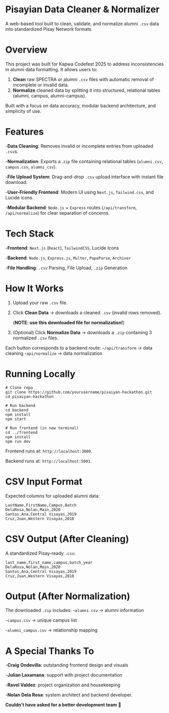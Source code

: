 # Pisayian Data Cleaner & Normalizer
A web-based tool built to clean, validate, and normalize alumni `.csv` data into standardized Pisay Network formats.

# Overview
This project was built for Kapwa Codefest 2025 to address inconsistencies in alumni data formatting. It allows users to:
1. **Clean** raw SPECTRA or alumni `.csv` files with automatic removal of incomplete or invalid data.
2. **Normalize** cleaned data by splitting it into structured, relational tables (alumni, campus, alumni-campus).
   
Built with a focus on data accuracy, modular backend architecture, and simplicity of use.

# Features
-**Data Cleaning**: Removes invalid or incomplete entries from uploaded `.csv`s.

-**Normalization**: Exports a .`zip` file containing relational tables (`alumni.csv`, `campus.csv`, `alumni_csv`).

-**File Upload System**: Drag-and-drop `.csv` upload interface with instant file download.

-**User-Friendly Frontend**: Modern UI using `Next.js`, `Tailwind.css`, and Lucide icons.

-**Modular Backend**: `Node.js` + `Express` routes (`/api/transform`, `/api/normalize`) for clear separation of concerns.

# Tech Stack
-**Frontend**: `Next.js` (`React`), `TailwindCSS`, Lucide Icons

-**Backend**: `Node.js`, `Express.js`, `Multer`, `PapaParse`, `Archiver`

-**File Handling**: `.csv` Parsing, File Upload, `.zip` Generation

# How It Works
1. Upload your raw `.csv` file.
2. Click **Clean Data** -> downloads a cleaned `.csv` (invalid rows removed).
   
   (**NOTE: use this downloaded file for normalization!**)
3. (Optional) Click **Normalize Data** -> downloads a `.zip` containing 3 normalized `.csv` files.

Each button corresponds to a backend route:
-`/api/transform` -> data cleaning
-`api/normalize` -> data normalization

# Running Locally
```
# Clone repo
git clone https://github.com/yourusername/pisaiyan-hackathon.git
cd pisaiyan-hackathon

# Run backend
cd backend
npm install
npm start

# Run frontend (in new terminal)
cd ../frontend
npm install
npm run dev
```
Frontend runs at: `http://localhost:3000`.

Backend runs at: `http://localhost:5001`.

# CSV Input Format #
Expected columns for uploaded alumni data:
```
LastName,FirstName,Campus,Batch
DelaRosa,Nolan,Main,2020
Santos,Ana,Central Visayas,2019
Cruz,Juan,Western Visayas,2018
```

# CSV Output (After Cleaning)
A standardized Pisay-ready `.csv`:
```
last_name,first_name,campus,batch_year
DelaRosa,Nolan,Main,2020
Santos,Ana,Central Visayas,2019
Cruz,Juan,Western Visayas,2018
```

# Output (After Normalization)
The downloaded `.zip` includes:
-`alumni.csv` -> alumni information

-`campus.csv` -> unique campus list

-`alumni_campus.csv` -> relationship mapping

# A Special Thanks To
-**Craig Ondevilla**: outstanding frontend design and visuals

-**Julian Laxamana**: support with project documentation

-**Ravel Valdez**: project organization and housekeeping

-**Nolan Dela Rosa**: system architect and backend developer.

**Couldn't have asked for a better development team** 💙





